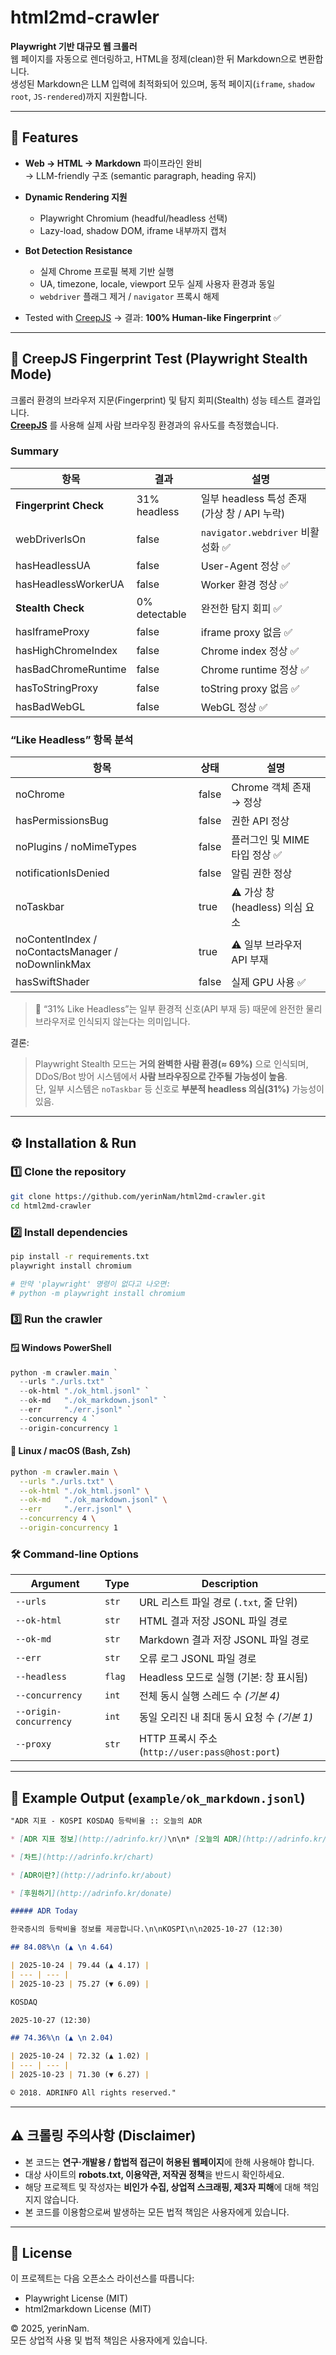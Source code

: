 # html2md-crawler

**Playwright 기반 대규모 웹 크롤러**  
웹 페이지를 자동으로 렌더링하고, HTML을 정제(clean)한 뒤 Markdown으로 변환합니다.  
생성된 Markdown은 LLM 입력에 최적화되어 있으며, 동적 페이지(`iframe`, `shadow root`, `JS-rendered`)까지 지원합니다.

---

## 🚀 Features

- **Web → HTML → Markdown** 파이프라인 완비  
  → LLM-friendly 구조 (semantic paragraph, heading 유지)  
- **Dynamic Rendering 지원**
  - Playwright Chromium (headful/headless 선택)
  - Lazy-load, shadow DOM, iframe 내부까지 캡처  
- **Bot Detection Resistance**
  - 실제 Chrome 프로필 복제 기반 실행
  - UA, timezone, locale, viewport 모두 실제 사용자 환경과 동일
  - `webdriver` 플래그 제거 / `navigator` 프록시 해제  

- Tested with [CreepJS](https://abrahamjuliot.github.io/creepjs/) 
  → 결과: **100% Human-like Fingerprint** ✅  

---

## 🧠 CreepJS Fingerprint Test (Playwright Stealth Mode)

크롤러 환경의 브라우저 지문(Fingerprint) 및 탐지 회피(Stealth) 성능 테스트 결과입니다.  
[**CreepJS**](https://abrahamjuliot.github.io/creepjs/) 를 사용해 실제 사람 브라우징 환경과의 유사도를 측정했습니다.

### Summary

| 항목 | 결과 | 설명 |
|------|------|------|
| **Fingerprint Check** | 31% headless | 일부 headless 특성 존재 (가상 창 / API 누락) |
| webDriverIsOn | false | `navigator.webdriver` 비활성화 ✅ |
| hasHeadlessUA | false | User-Agent 정상 ✅ |
| hasHeadlessWorkerUA | false | Worker 환경 정상 ✅ |
| **Stealth Check** | 0% detectable | 완전한 탐지 회피 ✅ |
| hasIframeProxy | false | iframe proxy 없음 ✅ |
| hasHighChromeIndex | false | Chrome index 정상 ✅ |
| hasBadChromeRuntime | false | Chrome runtime 정상 ✅ |
| hasToStringProxy | false | toString proxy 없음 ✅ |
| hasBadWebGL | false | WebGL 정상 ✅ |


### “Like Headless” 항목 분석

| 항목 | 상태 | 설명 |
|------|------|------|
| noChrome | false | Chrome 객체 존재 → 정상 |
| hasPermissionsBug | false | 권한 API 정상 |
| noPlugins / noMimeTypes | false | 플러그인 및 MIME 타입 정상 ✅ |
| notificationIsDenied | false | 알림 권한 정상 |
| noTaskbar | true | ⚠️ 가상 창(headless) 의심 요소 |
| noContentIndex / noContactsManager / noDownlinkMax | true | ⚠️ 일부 브라우저 API 부재 |
| hasSwiftShader | false | 실제 GPU 사용 ✅ |
> 🔸 “31% Like Headless”는 일부 환경적 신호(API 부재 등) 때문에 완전한 물리 브라우저로 인식되지 않는다는 의미입니다.

결론:  
> Playwright Stealth 모드는 **거의 완벽한 사람 환경(≈ 69%)** 으로 인식되며,  
> DDoS/Bot 방어 시스템에서 **사람 브라우징으로 간주될 가능성이 높음**.  
> 단, 일부 시스템은 `noTaskbar` 등 신호로 **부분적 headless 의심(31%)** 가능성이 있음.

---

## ⚙️ Installation & Run

### 1️⃣ Clone the repository
```bash
git clone https://github.com/yerinNam/html2md-crawler.git
cd html2md-crawler
```

### 2️⃣ Install dependencies
``` bash
pip install -r requirements.txt
playwright install chromium

# 만약 'playwright' 명령이 없다고 나오면:
# python -m playwright install chromium
```

### 3️⃣ Run the crawler

#### 🪟 Windows PowerShell
```powershell
python -m crawler.main `
  --urls "./urls.txt" `
  --ok-html "./ok_html.jsonl" `
  --ok-md   "./ok_markdown.jsonl" `
  --err     "./err.jsonl" `
  --concurrency 4 `
  --origin-concurrency 1
```

#### 🐧 Linux / macOS (Bash, Zsh)
``` bash
python -m crawler.main \
  --urls "./urls.txt" \
  --ok-html "./ok_html.jsonl" \
  --ok-md   "./ok_markdown.jsonl" \
  --err     "./err.jsonl" \
  --concurrency 4 \
  --origin-concurrency 1
```


### 🛠️ Command-line Options

| Argument | Type | Description |
|-----------|------|-------------|
| `--urls` | `str` | URL 리스트 파일 경로 (`.txt`, 줄 단위) |
| `--ok-html` | `str` | HTML 결과 저장 JSONL 파일 경로 |
| `--ok-md` | `str` | Markdown 결과 저장 JSONL 파일 경로 |
| `--err` | `str` | 오류 로그 JSONL 파일 경로 |
| `--headless` | `flag` | Headless 모드로 실행 (기본: 창 표시됨) |
| `--concurrency` | `int` | 전체 동시 실행 스레드 수 *(기본 4)* |
| `--origin-concurrency` | `int` | 동일 오리진 내 최대 동시 요청 수 *(기본 1)* |
| `--proxy` | `str` | HTTP 프록시 주소 (`http://user:pass@host:port`) |

---

## 🧾 Example Output (`example/ok_markdown.jsonl`)

``` markdown
"ADR 지표 - KOSPI KOSDAQ 등락비율 :: 오늘의 ADR

* [ADR 지표 정보](http://adrinfo.kr/)\n\n* [오늘의 ADR](http://adrinfo.kr/)

* [차트](http://adrinfo.kr/chart)

* [ADR이란?](http://adrinfo.kr/about)

* [후원하기](http://adrinfo.kr/donate)

##### ADR Today

한국증시의 등락비율 정보를 제공합니다.\n\nKOSPI\n\n2025-10-27 (12:30)

## 84.08%\n (▲ \n 4.64)

| 2025-10-24 | 79.44 (▲ 4.17) |
| --- | --- |
| 2025-10-23 | 75.27 (▼ 6.09) |

KOSDAQ

2025-10-27 (12:30)

## 74.36%\n (▲ \n 2.04)

| 2025-10-24 | 72.32 (▲ 1.02) |
| --- | --- |
| 2025-10-23 | 71.30 (▼ 6.27) |

© 2018. ADRINFO All rights reserved."
```
---

## ⚠️ 크롤링 주의사항 (Disclaimer)

- 본 코드는 **연구·개발용 / 합법적 접근이 허용된 웹페이지**에 한해 사용해야 합니다.  
- 대상 사이트의 **robots.txt, 이용약관, 저작권 정책**을 반드시 확인하세요.  
- 해당 프로젝트 및 작성자는 **비인가 수집, 상업적 스크래핑, 제3자 피해**에 대해 책임지지 않습니다.  
- 본 코드를 이용함으로써 발생하는 모든 법적 책임은 사용자에게 있습니다.

---

## 🪪 License

이 프로젝트는 다음 오픈소스 라이선스를 따릅니다:
- Playwright License (MIT)
- html2markdown License (MIT)

© 2025, yerinNam.  
모든 상업적 사용 및 법적 책임은 사용자에게 있습니다.
  
